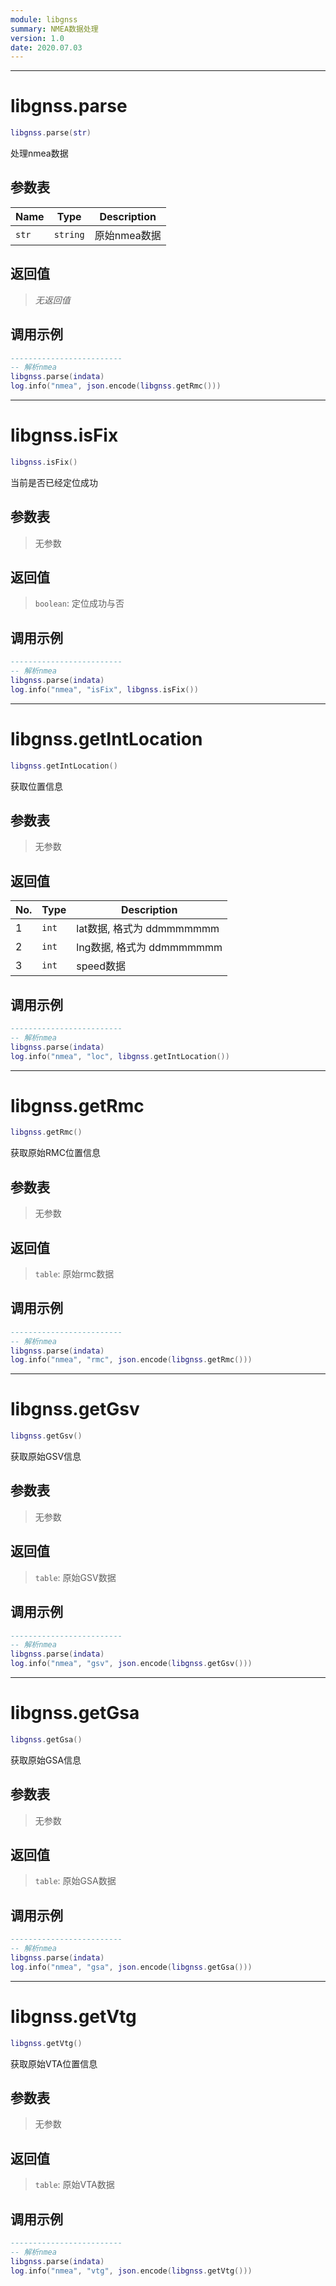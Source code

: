 ```yaml
---
module: libgnss
summary: NMEA数据处理
version: 1.0
date: 2020.07.03
---
```


--------------------------------------------------
# libgnss.parse

```lua
libgnss.parse(str)
```

处理nmea数据

## 参数表

Name | Type | Description
-----|------|--------------
`str`|`string`| 原始nmea数据

## 返回值

> *无返回值*

## 调用示例

```lua
-------------------------
-- 解析nmea
libgnss.parse(indata)
log.info("nmea", json.encode(libgnss.getRmc()))
```


--------------------------------------------------
# libgnss.isFix

```lua
libgnss.isFix()
```

当前是否已经定位成功

## 参数表

> 无参数

## 返回值

> `boolean`: 定位成功与否

## 调用示例

```lua
-------------------------
-- 解析nmea
libgnss.parse(indata)
log.info("nmea", "isFix", libgnss.isFix())
```


--------------------------------------------------
# libgnss.getIntLocation

```lua
libgnss.getIntLocation()
```

获取位置信息

## 参数表

> 无参数

## 返回值

No. | Type | Description
----|------|--------------
1 |`int`| lat数据, 格式为 ddmmmmmmm
2 |`int`| lng数据, 格式为 ddmmmmmmm
3 |`int`| speed数据

## 调用示例

```lua
-------------------------
-- 解析nmea
libgnss.parse(indata)
log.info("nmea", "loc", libgnss.getIntLocation())
```


--------------------------------------------------
# libgnss.getRmc

```lua
libgnss.getRmc()
```

获取原始RMC位置信息

## 参数表

> 无参数

## 返回值

> `table`: 原始rmc数据

## 调用示例

```lua
-------------------------
-- 解析nmea
libgnss.parse(indata)
log.info("nmea", "rmc", json.encode(libgnss.getRmc()))
```


--------------------------------------------------
# libgnss.getGsv

```lua
libgnss.getGsv()
```

获取原始GSV信息

## 参数表

> 无参数

## 返回值

> `table`: 原始GSV数据

## 调用示例

```lua
-------------------------
-- 解析nmea
libgnss.parse(indata)
log.info("nmea", "gsv", json.encode(libgnss.getGsv()))
```


--------------------------------------------------
# libgnss.getGsa

```lua
libgnss.getGsa()
```

获取原始GSA信息

## 参数表

> 无参数

## 返回值

> `table`: 原始GSA数据

## 调用示例

```lua
-------------------------
-- 解析nmea
libgnss.parse(indata)
log.info("nmea", "gsa", json.encode(libgnss.getGsa()))
```


--------------------------------------------------
# libgnss.getVtg

```lua
libgnss.getVtg()
```

获取原始VTA位置信息

## 参数表

> 无参数

## 返回值

> `table`: 原始VTA数据

## 调用示例

```lua
-------------------------
-- 解析nmea
libgnss.parse(indata)
log.info("nmea", "vtg", json.encode(libgnss.getVtg()))
```


